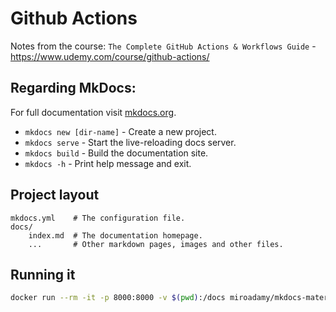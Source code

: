 # Github Actions

Notes from the course: `The Complete GitHub Actions & Workflows Guide` - https://www.udemy.com/course/github-actions/



## Regarding MkDocs:

For full documentation visit [mkdocs.org](https://www.mkdocs.org).


* `mkdocs new [dir-name]` - Create a new project.
* `mkdocs serve` - Start the live-reloading docs server.
* `mkdocs build` - Build the documentation site.
* `mkdocs -h` - Print help message and exit.

## Project layout

    mkdocs.yml    # The configuration file.
    docs/
        index.md  # The documentation homepage.
        ...       # Other markdown pages, images and other files.

## Running it

```bash
docker run --rm -it -p 8000:8000 -v $(pwd):/docs miroadamy/mkdocs-material
```
